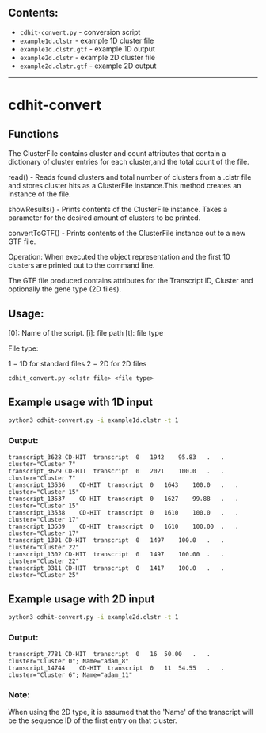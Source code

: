 ## Contents:

- `cdhit-convert.py` - conversion script
- `example1d.clstr` - example 1D cluster file
- `example1d.clstr.gtf` - example 1D output
- `example2d.clstr` - example 2D cluster file
- `example2d.clstr.gtf` - example 2D output
___

# cdhit-convert

## Functions

The ClusterFile contains cluster and count attributes that contain a dictionary of cluster entries for each cluster,and the total count of the file.

read() - Reads found clusters and total number of clusters from a .clstr file and stores cluster hits as a ClusterFile instance.This method creates an instance of the file.

showResults() - Prints contents of the ClusterFile instance.  Takes a parameter for the desired amount of clusters to be printed.

convertToGTF() - Prints contents of the ClusterFile instance out to a new GTF file.

Operation:
When executed the object representation and the first 10 clusters are printed out to the command line.

The GTF file produced contains attributes for the Transcript ID, Cluster and optionally the gene type (2D files).

## Usage:

[0]: Name of the script.
[i]: file path
[t]: file type

File type:

1 = 1D for standard files
2 = 2D for 2D files

`cdhit_convert.py <clstr file> <file type> `


## Example usage with 1D input

```bash
python3 cdhit-convert.py -i example1d.clstr -t 1
```


### Output:

```
transcript_3628	CD-HIT	transcript	0	1942	95.83	.	.	cluster="Cluster 7"
transcript_3629	CD-HIT	transcript	0	2021	100.0	.	.	cluster="Cluster 7"
transcript_13536	CD-HIT	transcript	0	1643	100.0	.	.	cluster="Cluster 15"
transcript_13537	CD-HIT	transcript	0	1627	99.88	.	.	cluster="Cluster 15"
transcript_13538	CD-HIT	transcript	0	1610	100.0	.	.	cluster="Cluster 17"
transcript_13539	CD-HIT	transcript	0	1610	100.00	.	.	cluster="Cluster 17"
transcript_1301	CD-HIT	transcript	0	1497	100.0	.	.	cluster="Cluster 22"
transcript_1302	CD-HIT	transcript	0	1497	100.00	.	.	cluster="Cluster 22"
transcript_8311	CD-HIT	transcript	0	1417	100.0	.	.	cluster="Cluster 25"
```

## Example usage with 2D input

```bash
python3 cdhit-convert.py -i example2d.clstr -t 1
```


### Output:

```
transcript_7781	CD-HIT	transcript	0	16	50.00	.	.	cluster="Cluster 0"; Name="adam_8"
transcript_14744	CD-HIT	transcript	0	11	54.55	.	.	cluster="Cluster 6"; Name="adam_11"
```

### Note:

When using the 2D type, it is assumed that the 'Name' of the transcript will be the sequence ID of the first entry on that cluster.
